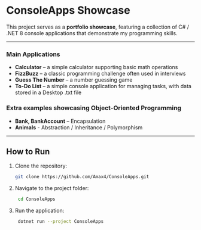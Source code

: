 # ConsoleApps Showcase

This project serves as a **portfolio showcase**, featuring a collection of C# / .NET 8 console applications that demonstrate my programming skills.

---
### Main Applications
- **Calculator** – a simple calculator supporting basic math operations
- **FizzBuzz** – a classic programming challenge often used in interviews
- **Guess The Number** – a number guessing game
- **To-Do List** – a simple console application for managing tasks, with data stored in a Desktop .txt file

### Extra examples showcasing Object-Oriented Programming
- **Bank, BankAccount** – Encapsulation
- **Animals** - Abstraction / Inheritance / Polymorphism

---
## How to Run

1. Clone the repository:
   ```bash
   git clone https://github.com/Amax4/ConsoleApps.git
2. Navigate to the project folder:
   ```bash
	cd ConsoleApps
3. Run the application:
   ```bash
	dotnet run --project ConsoleApps
